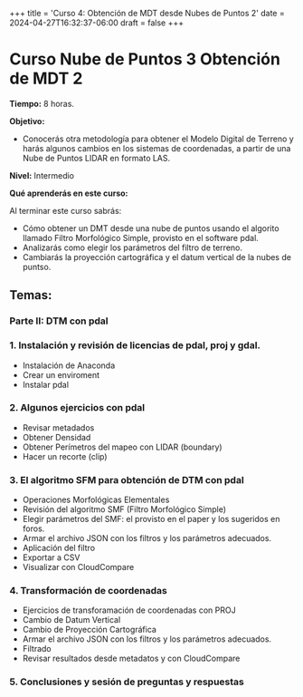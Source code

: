 +++
title = 'Curso 4: Obtención de MDT desde Nubes de Puntos 2'
date = 2024-04-27T16:32:37-06:00
draft = false
+++
# Curso Nube de Puntos 3 Obtención de MDT 2

**Tiempo:** 8 horas.

**Objetivo:** 
* Conocerás otra metodología para obtener el Modelo Digital de Terreno y harás algunos cambios en los sistemas de coordenadas, a partir de una Nube de Puntos LIDAR en formato LAS.

**Nivel:** Intermedio

**Qué aprenderás en este curso:**

Al terminar este curso sabrás:
* Cómo obtener un DMT desde una nube de puntos usando el algorito llamado Filtro Morfológico Simple, provisto en el software pdal.
* Analizarás como elegir los parámetros del filtro de terreno.
* Cambiarás la proyección cartográfica y el datum vertical de la nubes de puntso.

## Temas:

### Parte II: DTM con pdal

### 1. Instalación y revisión de licencias de pdal, proj y gdal.
* Instalación de Anaconda
* Crear un enviroment
* Instalar pdal

### 2. Algunos ejercicios con pdal
* Revisar metadados
* Obtener Densidad
* Obtener Perímetros del mapeo con LIDAR (boundary)
* Hacer un recorte (clip)

### 3. El algoritmo SFM para obtención de DTM con pdal
* Operaciones Morfológicas Elementales
* Revisión del algoritmo SMF (Filtro Morfológico Simple)
* Elegir parámetros del SMF: el provisto en el paper y los sugeridos en foros.
* Armar el archivo JSON con los filtros y los parámetros adecuados.
* Aplicación del filtro
* Exportar a CSV
* Visualizar con CloudCompare

### 4. Transformación de coordenadas
* Ejercicios de transforamación de coordenadas con PROJ
* Cambio de Datum Vertical
* Cambio de Proyección Cartográfica
* Armar el archivo JSON con los filtros y los parámetros adecuados.
* Filtrado
* Revisar resultados desde metadatos y con CloudCompare

### 5. Conclusiones y sesión de preguntas y respuestas

